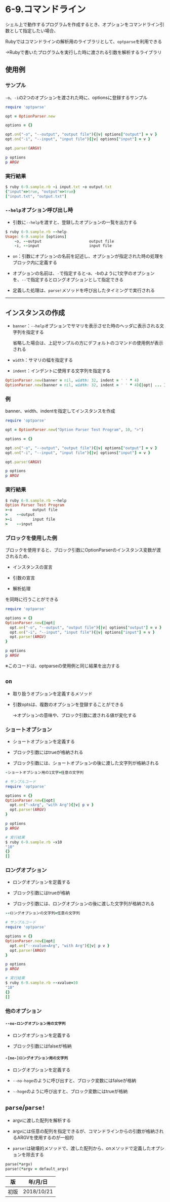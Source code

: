 6-9.コマンドライン
================

シェル上で動作するプログラムを作成するとき、オプションをコマンドライン引数として指定したい場合、

Rubyではコマンドラインの解析用のライブラリとして、`optparse`を利用できる

→Rubyで書いたプログラムを実行した時に渡される引数を解析するライブラリ

## 使用例

### サンプル

`-o`、`-i`の2つのオプションを渡された時に、optionsに登録するサンプル

```ruby
require 'optparse'

opt = OptionParser.new

options = {}

opt.on("-o", "--output", "output file"){|v| options["output"] = v }
opt.on("-i", "--input", "input file"){|v| options["input"] = v }

opt.parse!(ARGV)

p options
p ARGV
```

### 実行結果

```ruby
$ ruby 6-9.sample.rb -i input.txt -o output.txt
{"input"=>true, "output"=>true}
["input.txt", "output.txt"]
```

### `--help`オプション呼び出し時

* 引数に`--help`を渡すと、登録したオプションの一覧を出力する

```ruby
$ ruby 6-9.sample.rb --help
Usage: 6-9.sample [options]
    -o, --output                     output file
    -i, --input                      input file
```

* `on`：引数にオプションの名前を記述し、オプションが指定された時の処理をブロック内に定義する

* オプションの名前は、`-`で指定すると-a、-bのように1文字のオプションを、`--`で指定するとロングオプションとして指定できる

* 定義した処理は、`parse!`メソッドを呼び出したタイミングで実行される

***

## インスタンスの作成

* `banner`：`--help`オプションでサマリを表示させた時のヘッダに表示される文字列を指定する

  省略した場合は、上記サンプルの方にデフォルトのコマンドの使用例が表示される

* `width`：サマリの幅を指定する

* `indent`：インデントに使用する文字列を指定する

```ruby
OptionParser.new(banner = nil, width: 32, indent = ' ' * 4)
OptionParser.new(banner = nil, width: 32, indent = ' ' * 4){|opt| ... }
```

### 例

banner、width、indentを指定してインスタンスを作成

```ruby
require 'optparse'

opt = OptionParser.new("Option Parser Test Program", 10, ">")

options = {}

opt.on("-o", "--output", "output file"){|v| options["output"] = v }
opt.on("-i", "--input", "input file"){|v| options["input"] = v }

opt.parse!(ARGV)

p options
p ARGV
```

### 実行結果

```ruby
$ ruby 6-9.sample.rb --help
Option Parser Test Program
>-o         output file
>    --output
>-i         input file
>    --input
```

### ブロックを使用した例

ブロックを使用すると、ブロック引数にOptionParserのインスタンス変数が渡されるため、

* インスタンスの宣言

* 引数の宣言

* 解析処理

を同時に行うことができる

```ruby
require 'optparse'

options = {}
OptionParser.new{|opt|
  opt.on("-o", "--output", "output file"){|v| options["output"] = v }
  opt.on("-i", "--input", "input file"){|v| options["input"] = v }
  opt.parse!(ARGV)
}

p options
p ARGV
```

※このコードは、optparseの使用例と同じ結果を出力する

## `on`

* 取り扱うオプションを定義するメソッド

* 引数optsは、複数のオプションを登録することができる

  →オプションの意味や、ブロック引数に渡される値が変化する

### ショートオプション

* ショートオプションを定義する

* ブロック引数にはtrueが格納される

* ブロック引数には、ショートオプションの後に渡した文字列が格納される

```ruby
-ショートオプション用の1文字+任意の文字列

# サンプルコード
require 'optparse'

options = {}
OptionParser.new{|opt|
  opt.on("-xArg", "with Arg"){|v| p v }
  opt.parse!(ARGV)
}

p options
p ARGV

# 実行結果
$ ruby 6-9.sample.rb -x10
"10"
{}
[]
```

### ロングオプション

* ロングオプションを定義する

* ブロック引数にはtrueが格納

* ブロック引数には、ロングオプションの後に渡した文字列が格納される

```ruby
--ロングオプションの文字列=任意の文字列

# サンプルコード
require 'optparse'

options = {}
OptionParser.new{|opt|
  opt.on("--xvalue=Arg", "with Arg"){|v| p v }
  opt.parse!(ARGV)
}

p options
p ARGV

# 実行結果
$ ruby 6-9.sample.rb --xvalue=10
"10"
{}
[]
```

### 他のオプション

#### `--no-ロングオプション用の文字列`

* ロングオプションを定義する

* ブロック引数にはfalseが格納

#### `-[no-]ロングオプション用の文字列`

* ロングオプションを定義する

* `--no-hoge`のように呼び出すと、ブロック変数にはfalseが格納

* `--hoge`のように呼び出すと、ブロック変数にはtrueが格納

## `parse`/`parse!`

* argvに渡した配列を解析する

* argvには任意の配列を指定できるが、コマンドラインからの引数が格納されるARGVを使用するのが一般的

* `parse!`は破壊的メソッドで、渡した配列から、onメソッドで定義したオプションを除去する

```ruby
parse(*argv)
parse!(*argv = default_argv)
```


| 版 |  年/月/日 |
|---|----------|
|初版|2018/10/21|
